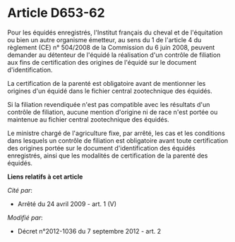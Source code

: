# Article D653-62

Pour les équidés enregistrés, l'Institut français du cheval et de l'équitation ou bien un autre organisme émetteur, au sens
du 1 de l'article 4 du règlement (CE) n° 504/2008 de la Commission du 6 juin 2008, peuvent demander au détenteur de l'équidé
la réalisation d'un contrôle de filiation aux fins de certification des origines de l'équidé sur le document
d'identification. 

La certification de la parenté est obligatoire avant de mentionner les origines d'un équidé dans le fichier central
zootechnique des équidés. 

Si la filiation revendiquée n'est pas compatible avec les résultats d'un contrôle de filiation, aucune mention d'origine ni
de race n'est portée ou maintenue au fichier central zootechnique des équidés. 

Le ministre chargé de l'agriculture fixe, par arrêté, les cas et les conditions dans lesquels un contrôle de filiation est
obligatoire avant toute certification des origines portée sur le document d'identification des équidés enregistrés, ainsi que
les modalités de certification de la parenté des équidés.

**Liens relatifs à cet article**

_Cité par_:

  - Arrêté du 24 avril 2009 - art. 1 (V)

_Modifié par_:

  - Décret n°2012-1036 du 7 septembre 2012 - art. 2

